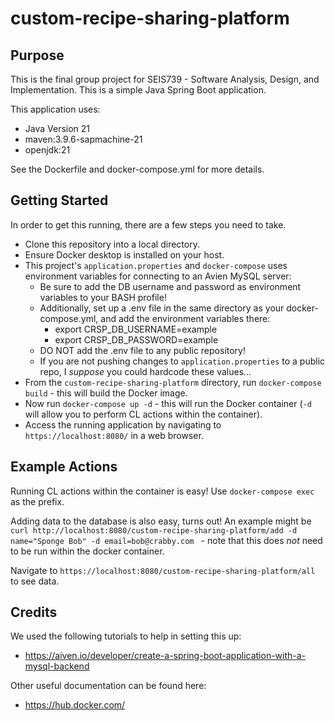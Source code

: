 # custom-recipe-sharing-platform

## Purpose
This is the final group project for SEIS739 - Software Analysis, Design, and Implementation. This is a simple Java Spring Boot application.

This application uses:
* Java Version 21
* maven:3.9.6-sapmachine-21
* openjdk:21

See the Dockerfile and docker-compose.yml for more details.

## Getting Started
In order to get this running, there are a few steps you need to take.
* Clone this repository into a local directory.
* Ensure Docker desktop is installed on your host.
* This project's `application.properties` and `docker-compose` uses environment variables for connecting to an Avien MySQL server:
    * Be sure to add the DB username and password as environment variables to your BASH profile!
    * Additionally, set up a .env file in the same directory as your docker-compose.yml, and add the environment variables there:
        * export CRSP_DB_USERNAME=example
        * export CRSP_DB_PASSWORD=example
    * DO NOT add the .env file to any public repository!
    * If you are not pushing changes to `application.properties` to a public repo, I _suppose_ you could hardcode these values...
* From the `custom-recipe-sharing-platform` directory, run `docker-compose build` - this will build the Docker image.
* Now run `docker-compose up -d` - this will run the Docker container (`-d` will allow you to perform CL actions within the container).
* Access the running application by navigating to `https://localhost:8080/` in a web browser.

## Example Actions
Running CL actions within the container is easy! Use `docker-compose exec` as the prefix.

Adding data to the database is also easy, turns out! An example might be `curl http://localhost:8080/custom-recipe-sharing-platform/add -d name="Sponge Bob" -d email=bob@crabby.com
` - note that this does _not_ need to be run within the docker container.

Navigate to `https://localhost:8080/custom-recipe-sharing-platform/all` to see data.

## Credits
We used the following tutorials to help in setting this up:
* https://aiven.io/developer/create-a-spring-boot-application-with-a-mysql-backend

Other useful documentation can be found here:
* https://hub.docker.com/

[//]: # (TODO: We will want to consider how to implement the database.)
